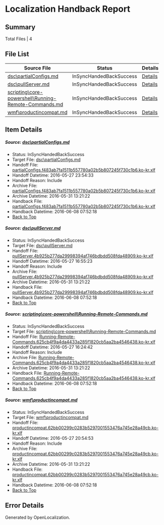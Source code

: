 # <a name='report-top'></a> Localization Handback Report

## Summary
 Total Files | 4

## File List
 Source File | Status | Details 
 ----------- | ------ | ------- 
 [dsc\partialConfigs.md](https://github.com/PowerShell/powerShell-Docs/blob/ede565ef23c36a195f137e9949b215c6632a7e26/dsc/partialConfigs.md) | InSyncHandedBackSuccess | [Details](#9e3052353dd54568eb2dfaf5af5efde7faafd03a71)
 [dsc\pullServer.md](https://github.com/PowerShell/powerShell-Docs/blob/a5f3025ff222d4a27c0da074df9e84d82c51a46f/dsc/pullServer.md) | InSyncHandedBackSuccess | [Details](#7bbfc31fdebdde83ac1784373b51af40b1dc949276)
 [scripting\core-powershell\Running-Remote-Commands.md](https://github.com/PowerShell/powerShell-Docs/blob/593f0c2ca72e00f19c395c1dae31798d5a5f652d/scripting/core-powershell/Running-Remote-Commands.md) | InSyncHandedBackSuccess | [Details](#75d41569b18e61342809eebcc76b7899ec6363fa151)
 [wmf\productincompat.md](https://github.com/PowerShell/powerShell-Docs/blob/6462873e1dde8822c96c2863b5462a7e0ca40875/wmf/productincompat.md) | InSyncHandedBackSuccess | [Details](#5998288f1a82980b5988eb6d4fff1833ba5067e1309)

## Item Details
##### <a name='9e3052353dd54568eb2dfaf5af5efde7faafd03a71'></a> Source: [dsc\partialConfigs.md](https://github.com/PowerShell/powerShell-Docs/blob/ede565ef23c36a195f137e9949b215c6632a7e26/dsc/partialConfigs.md)
* Status: InSyncHandedBackSuccess
* Target File: [dsc\partialConfigs.md](https://github.com/PowerShell/powerShell-Docs.ko-kr/blob/35a887a536a4634e6a5b6550d4d44406dfe90819/dsc/partialConfigs.md)
* Handoff File: [partialConfigs.f483ab7fa1511b557780a02b5b807245f730c1b6.ko-kr.xlf](https://github.com/PowerShell/powerShell-Docs.handoff/blob/e98ff28ce384e8ebd9e9ff06ba42a21c137ebad0/ol-handoff/PowerShell/powerShell-Docs.ko-kr/live/partialConfigs.f483ab7fa1511b557780a02b5b807245f730c1b6.ko-kr.xlf)
* Handoff Datetime: 2016-05-27 23:54:33
* Handoff Reason: Include
* Archive File: [partialConfigs.f483ab7fa1511b557780a02b5b807245f730c1b6.ko-kr.xlf](https://github.com/PowerShell/powerShell-Docs.handoff/blob/81e22bbff60e2176b451bc834a2ac9a91d30ee29/ol-handoff/PowerShell/powerShell-Docs.ko-kr/live/archive/partialConfigs.f483ab7fa1511b557780a02b5b807245f730c1b6.ko-kr.xlf)
* Archive Datetime: 2016-05-31 13:21:22
* Handback File: [partialConfigs.f483ab7fa1511b557780a02b5b807245f730c1b6.ko-kr.xlf](https://github.com/PowerShell/powerShell-Docs.handback/blob/73749e4312a4a24396bc4e1122e95e226bcf85e7/ol-handback/PowerShell/powerShell-Docs.ko-kr/live/partialConfigs.f483ab7fa1511b557780a02b5b807245f730c1b6.ko-kr.xlf)
* Handback Datetime: 2016-06-08 07:52:18
* [Back to Top](#report-top)

##### <a name='7bbfc31fdebdde83ac1784373b51af40b1dc949276'></a> Source: [dsc\pullServer.md](https://github.com/PowerShell/powerShell-Docs/blob/a5f3025ff222d4a27c0da074df9e84d82c51a46f/dsc/pullServer.md)
* Status: InSyncHandedBackSuccess
* Target File: [dsc\pullServer.md](https://github.com/PowerShell/powerShell-Docs.ko-kr/blob/35a887a536a4634e6a5b6550d4d44406dfe90819/dsc/pullServer.md)
* Handoff File: [pullServer.4b925b277da29998394af746bdbdd508fda48909.ko-kr.xlf](https://github.com/PowerShell/powerShell-Docs.handoff/blob/7d41d531597b7e422cf292e9e1f6160cc736b0cf/ol-handoff/PowerShell/powerShell-Docs.ko-kr/live/pullServer.4b925b277da29998394af746bdbdd508fda48909.ko-kr.xlf)
* Handoff Datetime: 2016-05-27 16:55:23
* Handoff Reason: Include
* Archive File: [pullServer.4b925b277da29998394af746bdbdd508fda48909.ko-kr.xlf](https://github.com/PowerShell/powerShell-Docs.handoff/blob/81e22bbff60e2176b451bc834a2ac9a91d30ee29/ol-handoff/PowerShell/powerShell-Docs.ko-kr/live/archive/pullServer.4b925b277da29998394af746bdbdd508fda48909.ko-kr.xlf)
* Archive Datetime: 2016-05-31 13:21:22
* Handback File: [pullServer.4b925b277da29998394af746bdbdd508fda48909.ko-kr.xlf](https://github.com/PowerShell/powerShell-Docs.handback/blob/73749e4312a4a24396bc4e1122e95e226bcf85e7/ol-handback/PowerShell/powerShell-Docs.ko-kr/live/pullServer.4b925b277da29998394af746bdbdd508fda48909.ko-kr.xlf)
* Handback Datetime: 2016-06-08 07:52:18
* [Back to Top](#report-top)

##### <a name='75d41569b18e61342809eebcc76b7899ec6363fa151'></a> Source: [scripting\core-powershell\Running-Remote-Commands.md](https://github.com/PowerShell/powerShell-Docs/blob/593f0c2ca72e00f19c395c1dae31798d5a5f652d/scripting/core-powershell/Running-Remote-Commands.md)
* Status: InSyncHandedBackSuccess
* Target File: [scripting\core-powershell\Running-Remote-Commands.md](https://github.com/PowerShell/powerShell-Docs.ko-kr/blob/35a887a536a4634e6a5b6550d4d44406dfe90819/scripting/core-powershell/Running-Remote-Commands.md)
* Handoff File: [Running-Remote-Commands.625cb4f9a4da4433a285f1820cb5aa2ba4546438.ko-kr.xlf](https://github.com/PowerShell/powerShell-Docs.handoff/blob/cfa993822b7679afb9d73941012fb0e15c52fa6c/ol-handoff/PowerShell/powerShell-Docs.ko-kr/live/Running-Remote-Commands.625cb4f9a4da4433a285f1820cb5aa2ba4546438.ko-kr.xlf)
* Handoff Datetime: 2016-05-27 16:24:42
* Handoff Reason: Include
* Archive File: [Running-Remote-Commands.625cb4f9a4da4433a285f1820cb5aa2ba4546438.ko-kr.xlf](https://github.com/PowerShell/powerShell-Docs.handoff/blob/81e22bbff60e2176b451bc834a2ac9a91d30ee29/ol-handoff/PowerShell/powerShell-Docs.ko-kr/live/archive/Running-Remote-Commands.625cb4f9a4da4433a285f1820cb5aa2ba4546438.ko-kr.xlf)
* Archive Datetime: 2016-05-31 13:21:22
* Handback File: [Running-Remote-Commands.625cb4f9a4da4433a285f1820cb5aa2ba4546438.ko-kr.xlf](https://github.com/PowerShell/powerShell-Docs.handback/blob/73749e4312a4a24396bc4e1122e95e226bcf85e7/ol-handback/PowerShell/powerShell-Docs.ko-kr/live/Running-Remote-Commands.625cb4f9a4da4433a285f1820cb5aa2ba4546438.ko-kr.xlf)
* Handback Datetime: 2016-06-08 07:52:18
* [Back to Top](#report-top)

##### <a name='5998288f1a82980b5988eb6d4fff1833ba5067e1309'></a> Source: [wmf\productincompat.md](https://github.com/PowerShell/powerShell-Docs/blob/6462873e1dde8822c96c2863b5462a7e0ca40875/wmf/productincompat.md)
* Status: InSyncHandedBackSuccess
* Target File: [wmf\productincompat.md](https://github.com/PowerShell/powerShell-Docs.ko-kr/blob/35a887a536a4634e6a5b6550d4d44406dfe90819/wmf/productincompat.md)
* Handoff File: [productincompat.62bb00299c0283b5297001553476a745e28a49cb.ko-kr.xlf](https://github.com/PowerShell/powerShell-Docs.handoff/blob/607f74df6c9f7e221dcf4af283266d1a72b2c512/ol-handoff/PowerShell/powerShell-Docs.ko-kr/live/productincompat.62bb00299c0283b5297001553476a745e28a49cb.ko-kr.xlf)
* Handoff Datetime: 2016-05-27 20:54:53
* Handoff Reason: Include
* Archive File: [productincompat.62bb00299c0283b5297001553476a745e28a49cb.ko-kr.xlf](https://github.com/PowerShell/powerShell-Docs.handoff/blob/81e22bbff60e2176b451bc834a2ac9a91d30ee29/ol-handoff/PowerShell/powerShell-Docs.ko-kr/live/archive/productincompat.62bb00299c0283b5297001553476a745e28a49cb.ko-kr.xlf)
* Archive Datetime: 2016-05-31 13:21:22
* Handback File: [productincompat.62bb00299c0283b5297001553476a745e28a49cb.ko-kr.xlf](https://github.com/PowerShell/powerShell-Docs.handback/blob/73749e4312a4a24396bc4e1122e95e226bcf85e7/ol-handback/PowerShell/powerShell-Docs.ko-kr/live/productincompat.62bb00299c0283b5297001553476a745e28a49cb.ko-kr.xlf)
* Handback Datetime: 2016-06-08 07:52:18
* [Back to Top](#report-top)


## Error Details

Generated by OpenLocalization.
